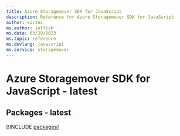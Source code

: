 ```yaml
---
title: Azure Storagemover SDK for JavaScript
description: Reference for Azure Storagemover SDK for JavaScript
author: xirzec
ms.author: jeffish
ms.data: 03/29/2023
ms.topic: reference
ms.devlang: javascript
ms.service: storagemover
---
```

# Azure Storagemover SDK for JavaScript - latest
## Packages - latest
[!INCLUDE [packages](storagemover-index.md)]
